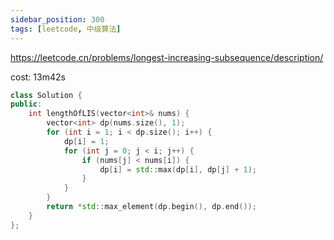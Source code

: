 ```yaml
---
sidebar_position: 300
tags: [leetcode, 中级算法]
---
```


https://leetcode.cn/problems/longest-increasing-subsequence/description/

cost: 13m42s

```cpp
class Solution {
public:
    int lengthOfLIS(vector<int>& nums) {
        vector<int> dp(nums.size(), 1);
        for (int i = 1; i < dp.size(); i++) {
            dp[i] = 1;
            for (int j = 0; j < i; j++) {
                if (nums[j] < nums[i]) {
                    dp[i] = std::max(dp[i], dp[j] + 1);
                }
            }
        }
        return *std::max_element(dp.begin(), dp.end());
    }
};
```
